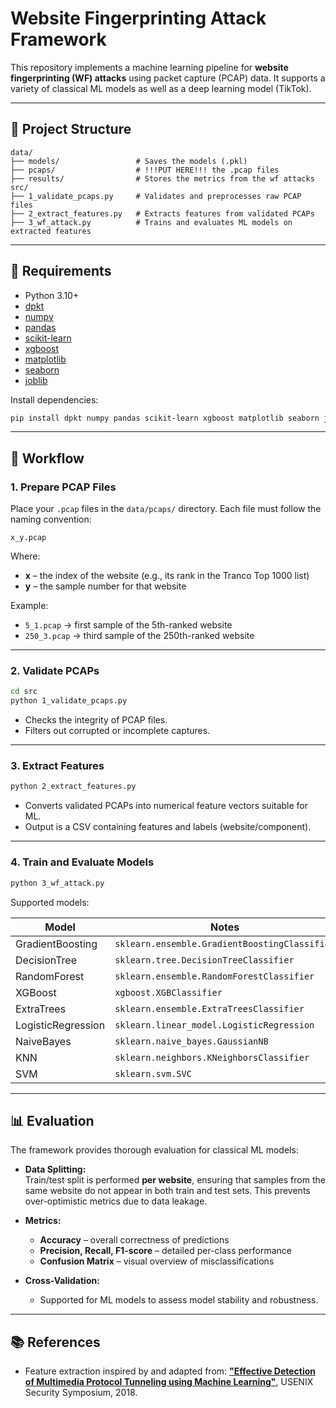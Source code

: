 # Website Fingerprinting Attack Framework

This repository implements a machine learning pipeline for **website fingerprinting (WF) attacks** using packet capture (PCAP) data. It supports a variety of classical ML models as well as a deep learning model (TikTok).

---

## 📁 Project Structure

```
data/
├── models/                 # Saves the models (.pkl) 
├── pcaps/                  # !!!PUT HERE!!! the .pcap files
├── results/                # Stores the metrics from the wf attacks
src/
├── 1_validate_pcaps.py     # Validates and preprocesses raw PCAP files
├── 2_extract_features.py   # Extracts features from validated PCAPs
├── 3_wf_attack.py          # Trains and evaluates ML models on extracted features
````

---

## 📝 Requirements

- Python 3.10+
- [dpkt](https://pypi.org/project/dpkt/)
- [numpy](https://numpy.org/)
- [pandas](https://pandas.pydata.org/)
- [scikit-learn](https://scikit-learn.org/)
- [xgboost](https://xgboost.readthedocs.io/)
- [matplotlib](https://matplotlib.org/)
- [seaborn](https://seaborn.pydata.org/)
- [joblib](https://joblib.readthedocs.io/)

Install dependencies:

```bash
pip install dpkt numpy pandas scikit-learn xgboost matplotlib seaborn joblib
````

---

## 🧩 Workflow

### 1. Prepare PCAP Files

Place your `.pcap` files in the `data/pcaps/` directory.
Each file must follow the naming convention:

```
x_y.pcap
```

Where:  
- **x** – the index of the website (e.g., its rank in the Tranco Top 1000 list)  
- **y** – the sample number for that website  

Example:  
- `5_1.pcap` → first sample of the 5th-ranked website  
- `250_3.pcap` → third sample of the 250th-ranked website  

--- 

### 2. Validate PCAPs

```bash
cd src
python 1_validate_pcaps.py
```

* Checks the integrity of PCAP files.
* Filters out corrupted or incomplete captures.

---

### 3. Extract Features

```bash
python 2_extract_features.py
```

* Converts validated PCAPs into numerical feature vectors suitable for ML.
* Output is a CSV containing features and labels (website/component).

---

### 4. Train and Evaluate Models

```bash
python 3_wf_attack.py
```

Supported models:

| Model              | Notes                                         |
| ------------------ | --------------------------------------------- |
| GradientBoosting   | `sklearn.ensemble.GradientBoostingClassifier` |
| DecisionTree       | `sklearn.tree.DecisionTreeClassifier`         |
| RandomForest       | `sklearn.ensemble.RandomForestClassifier`     |
| XGBoost            | `xgboost.XGBClassifier`                       |
| ExtraTrees         | `sklearn.ensemble.ExtraTreesClassifier`       |
| LogisticRegression | `sklearn.linear_model.LogisticRegression`     |
| NaiveBayes         | `sklearn.naive_bayes.GaussianNB`              |
| KNN                | `sklearn.neighbors.KNeighborsClassifier`      |
| SVM                | `sklearn.svm.SVC`                             |
---

## 📊 Evaluation

The framework provides thorough evaluation for classical ML models:

- **Data Splitting:**  
  Train/test split is performed **per website**, ensuring that samples from the same website do not appear in both train and test sets. This prevents over-optimistic metrics due to data leakage.

- **Metrics:**  
  - **Accuracy** – overall correctness of predictions  
  - **Precision, Recall, F1-score** – detailed per-class performance  
  - **Confusion Matrix** – visual overview of misclassifications

- **Cross-Validation:**  
  - Supported for ML models to assess model stability and robustness.

---

## 📚 References

* Feature extraction inspired by and adapted from: [**"Effective Detection of Multimedia Protocol Tunneling using Machine Learning"**](https://github.com/dmbb/MPTAnalysis/blob/master/CovertCastAnalysis/extractFeatures.py), USENIX Security Symposium, 2018.
